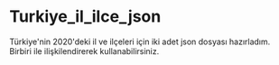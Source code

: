 # Turkiye_il_ilce_json
 Türkiye'nin 2020'deki il ve ilçeleri için iki adet json dosyası hazırladım. Birbiri ile ilişkilendirerek kullanabilirsiniz.
